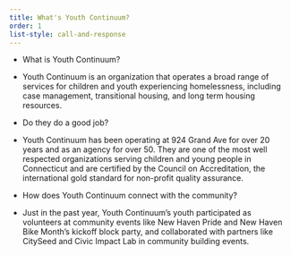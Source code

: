 ```yaml
---
title: What's Youth Continuum?
order: 1
list-style: call-and-response
---
```


* What is Youth Continuum?
- Youth Continuum is an organization that operates a broad range of services for children and youth experiencing homelessness, including case management, transitional housing, and long term housing resources.
* Do they do a good job?
- Youth Continuum has been operating at 924 Grand Ave for over 20 years and as an agency for over 50. They are one of the most well respected organizations serving children and young people in Connecticut and are certified by the Council on Accreditation, the international gold standard for non-profit quality assurance.
* How does Youth Continuum connect with the community?
- Just in the past year, Youth Continuum’s youth participated as volunteers at community events like New Haven Pride and New Haven Bike Month’s kickoff block party, and collaborated with partners like CitySeed and Civic Impact Lab in community building events.
